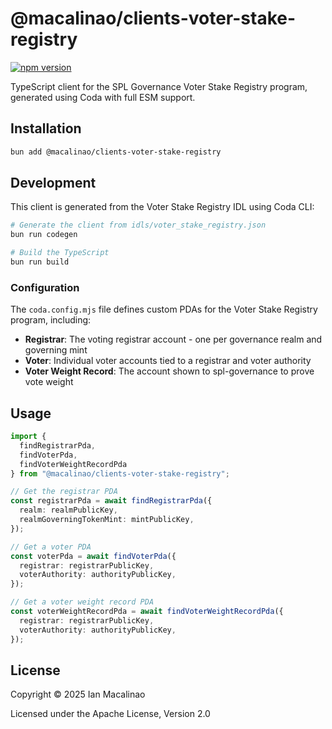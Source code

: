 # @macalinao/clients-voter-stake-registry

[![npm version](https://img.shields.io/npm/v/@macalinao/clients-voter-stake-registry.svg)](https://www.npmjs.com/package/@macalinao/clients-voter-stake-registry)

TypeScript client for the SPL Governance Voter Stake Registry program, generated using Coda with full ESM support.

## Installation

```bash
bun add @macalinao/clients-voter-stake-registry
```

## Development

This client is generated from the Voter Stake Registry IDL using Coda CLI:

```bash
# Generate the client from idls/voter_stake_registry.json
bun run codegen

# Build the TypeScript
bun run build
```

### Configuration

The `coda.config.mjs` file defines custom PDAs for the Voter Stake Registry program, including:

- **Registrar**: The voting registrar account - one per governance realm and governing mint
- **Voter**: Individual voter accounts tied to a registrar and voter authority
- **Voter Weight Record**: The account shown to spl-governance to prove vote weight

## Usage

```typescript
import { 
  findRegistrarPda, 
  findVoterPda, 
  findVoterWeightRecordPda 
} from "@macalinao/clients-voter-stake-registry";

// Get the registrar PDA
const registrarPda = await findRegistrarPda({ 
  realm: realmPublicKey,
  realmGoverningTokenMint: mintPublicKey,
});

// Get a voter PDA
const voterPda = await findVoterPda({
  registrar: registrarPublicKey,
  voterAuthority: authorityPublicKey,
});

// Get a voter weight record PDA
const voterWeightRecordPda = await findVoterWeightRecordPda({
  registrar: registrarPublicKey,
  voterAuthority: authorityPublicKey,
});
```

## License

Copyright © 2025 Ian Macalinao

Licensed under the Apache License, Version 2.0